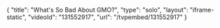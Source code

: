 {
    "title": "What's So Bad About GMO?",
    "type": "solo",
    "layout": "iframe-static",
    "videoId": "131552917",
    "url": "\/tvpembed\/131552917"
}